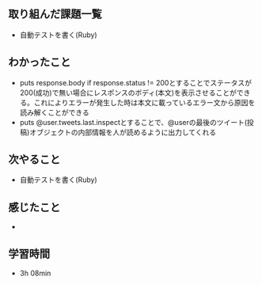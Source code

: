 ## 取り組んだ課題一覧
- 自動テストを書く(Ruby)
## わかったこと
- puts response.body if response.status != 200とすることでステータスが200(成功)で無い場合にレスポンスのボディ(本文)を表示させることができる。これによりエラーが発生した時は本文に載っているエラー文から原因を読み解くことができる
- puts @user.tweets.last.inspectとすることで、@userの最後のツイート(投稿)オブジェクトの内部情報を人が読めるように出力してくれる
## 次やること
- 自動テストを書く(Ruby)
## 感じたこと
- 
## 学習時間
- 3h 08min